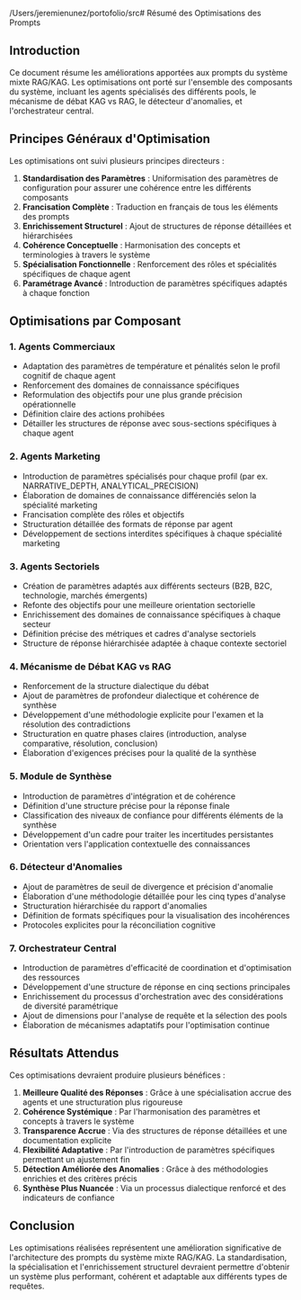 /Users/jeremienunez/portofolio/src# Résumé des Optimisations des Prompts

## Introduction

Ce document résume les améliorations apportées aux prompts du système mixte RAG/KAG. Les optimisations ont porté sur l'ensemble des composants du système, incluant les agents spécialisés des différents pools, le mécanisme de débat KAG vs RAG, le détecteur d'anomalies, et l'orchestrateur central.

## Principes Généraux d'Optimisation

Les optimisations ont suivi plusieurs principes directeurs :

1. **Standardisation des Paramètres** : Uniformisation des paramètres de configuration pour assurer une cohérence entre les différents composants
2. **Francisation Complète** : Traduction en français de tous les éléments des prompts
3. **Enrichissement Structurel** : Ajout de structures de réponse détaillées et hiérarchisées
4. **Cohérence Conceptuelle** : Harmonisation des concepts et terminologies à travers le système
5. **Spécialisation Fonctionnelle** : Renforcement des rôles et spécialités spécifiques de chaque agent
6. **Paramétrage Avancé** : Introduction de paramètres spécifiques adaptés à chaque fonction

## Optimisations par Composant

### 1. Agents Commerciaux

- Adaptation des paramètres de température et pénalités selon le profil cognitif de chaque agent
- Renforcement des domaines de connaissance spécifiques
- Reformulation des objectifs pour une plus grande précision opérationnelle
- Définition claire des actions prohibées
- Détailler les structures de réponse avec sous-sections spécifiques à chaque agent

### 2. Agents Marketing

- Introduction de paramètres spécialisés pour chaque profil (par ex. NARRATIVE_DEPTH, ANALYTICAL_PRECISION)
- Élaboration de domaines de connaissance différenciés selon la spécialité marketing
- Francisation complète des rôles et objectifs
- Structuration détaillée des formats de réponse par agent
- Développement de sections interdites spécifiques à chaque spécialité marketing

### 3. Agents Sectoriels

- Création de paramètres adaptés aux différents secteurs (B2B, B2C, technologie, marchés émergents)
- Refonte des objectifs pour une meilleure orientation sectorielle
- Enrichissement des domaines de connaissance spécifiques à chaque secteur
- Définition précise des métriques et cadres d'analyse sectoriels
- Structure de réponse hiérarchisée adaptée à chaque contexte sectoriel

### 4. Mécanisme de Débat KAG vs RAG

- Renforcement de la structure dialectique du débat
- Ajout de paramètres de profondeur dialectique et cohérence de synthèse
- Développement d'une méthodologie explicite pour l'examen et la résolution des contradictions
- Structuration en quatre phases claires (introduction, analyse comparative, résolution, conclusion)
- Élaboration d'exigences précises pour la qualité de la synthèse

### 5. Module de Synthèse

- Introduction de paramètres d'intégration et de cohérence
- Définition d'une structure précise pour la réponse finale
- Classification des niveaux de confiance pour différents éléments de la synthèse
- Développement d'un cadre pour traiter les incertitudes persistantes
- Orientation vers l'application contextuelle des connaissances

### 6. Détecteur d'Anomalies

- Ajout de paramètres de seuil de divergence et précision d'anomalie
- Élaboration d'une méthodologie détaillée pour les cinq types d'analyse
- Structuration hiérarchisée du rapport d'anomalies
- Définition de formats spécifiques pour la visualisation des incohérences
- Protocoles explicites pour la réconciliation cognitive

### 7. Orchestrateur Central

- Introduction de paramètres d'efficacité de coordination et d'optimisation des ressources
- Développement d'une structure de réponse en cinq sections principales
- Enrichissement du processus d'orchestration avec des considérations de diversité paramétrique
- Ajout de dimensions pour l'analyse de requête et la sélection des pools
- Élaboration de mécanismes adaptatifs pour l'optimisation continue

## Résultats Attendus

Ces optimisations devraient produire plusieurs bénéfices :

1. **Meilleure Qualité des Réponses** : Grâce à une spécialisation accrue des agents et une structuration plus rigoureuse
2. **Cohérence Systémique** : Par l'harmonisation des paramètres et concepts à travers le système
3. **Transparence Accrue** : Via des structures de réponse détaillées et une documentation explicite
4. **Flexibilité Adaptative** : Par l'introduction de paramètres spécifiques permettant un ajustement fin
5. **Détection Améliorée des Anomalies** : Grâce à des méthodologies enrichies et des critères précis
6. **Synthèse Plus Nuancée** : Via un processus dialectique renforcé et des indicateurs de confiance

## Conclusion

Les optimisations réalisées représentent une amélioration significative de l'architecture des prompts du système mixte RAG/KAG. La standardisation, la spécialisation et l'enrichissement structurel devraient permettre d'obtenir un système plus performant, cohérent et adaptable aux différents types de requêtes. 